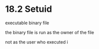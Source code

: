 # 18.2 Setuid

executable binary file

the binary file is run as the owner of the file

not as the user who executed i